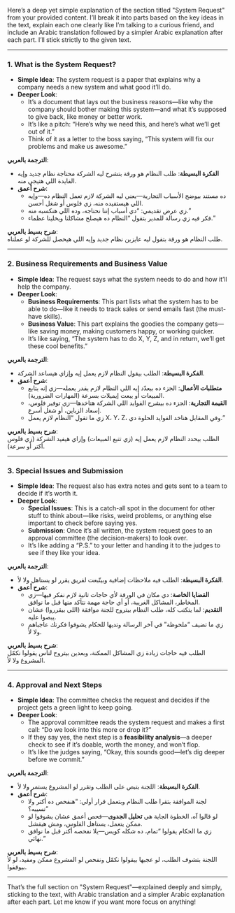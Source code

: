 Here’s a deep yet simple explanation of the section titled "System Request" from your provided content. I’ll break it into parts based on the key ideas in the text, explain each one clearly like I’m talking to a curious friend, and include an Arabic translation followed by a simpler Arabic explanation after each part. I’ll stick strictly to the given text.

---

### 1. What is the System Request?
- **Simple Idea**: The system request is a paper that explains why a company needs a new system and what good it’ll do.
- **Deeper Look**: 
  - It’s a document that lays out the business reasons—like why the company should bother making this system—and what it’s supposed to give back, like money or better work.
  - It’s like a pitch: “Here’s why we need this, and here’s what we’ll get out of it.”
  - Think of it as a letter to the boss saying, “This system will fix our problems and make us awesome.”

**الترجمة بالعربي**:  
- **الفكرة البسيطة**: طلب النظام هو ورقة بتشرح ليه الشركة محتاجة نظام جديد وإيه الفايدة اللي هتيجي منه.
- **شرح أعمق**: 
  - ده مستند بيوضح الأسباب التجارية—يعني ليه الشركة لازم تعمل النظام ده—وإيه اللي هيستفيده منه، زي فلوس أو شغل أحسن.
  - زي عرض تقديمي: “دي أسباب إننا نحتاجه، وده اللي هنكسبه منه.”
  - فكر فيه زي رسالة للمدير بتقول “النظام ده هيصلح مشاكلنا ويخلينا عظماء.”

**شرح بسيط بالعربي**:  
طلب النظام هو ورقة بتقول ليه عايزين نظام جديد وإيه اللي هيحصل للشركة لو عملناه.

---

### 2. Business Requirements and Business Value
- **Simple Idea**: The request says what the system needs to do and how it’ll help the company.
- **Deeper Look**: 
  - **Business Requirements**: This part lists what the system has to be able to do—like it needs to track sales or send emails fast (the must-have skills).
  - **Business Value**: This part explains the goodies the company gets—like saving money, making customers happy, or working quicker.
  - It’s like saying, “The system has to do X, Y, Z, and in return, we’ll get these cool benefits.”

**الترجمة بالعربي**:  
- **الفكرة البسيطة**: الطلب بيقول النظام لازم يعمل إيه وإزاي هيساعد الشركة.
- **شرح أعمق**: 
  - **متطلبات الأعمال**: الجزء ده بيعدّد إيه اللي النظام لازم يقدر يعمله—زي إنه يتابع المبيعات أو يبعت إيميلات بسرعة (المهارات الضرورية).
  - **القيمة التجارية**: الجزء ده بيشرح الفوايد اللي الشركة هتاخدها—زي توفير فلوس، إسعاد الزباين، أو شغل أسرع.
  - زي ما تقول “النظام لازم يعمل X، Y، Z، وفي المقابل هناخد الفوايد الحلوة دي.”

**شرح بسيط بالعربي**:  
الطلب بيحدد النظام لازم يعمل إيه (زي تتبع المبيعات) وإزاي هيفيد الشركة (زي فلوس أكتر أو سرعة).

---

### 3. Special Issues and Submission
- **Simple Idea**: The request also has extra notes and gets sent to a team to decide if it’s worth it.
- **Deeper Look**: 
  - **Special Issues**: This is a catch-all spot in the document for other stuff to think about—like risks, weird problems, or anything else important to check before saying yes.
  - **Submission**: Once it’s all written, the system request goes to an approval committee (the decision-makers) to look over.
  - It’s like adding a “P.S.” to your letter and handing it to the judges to see if they like your idea.

**الترجمة بالعربي**:  
- **الفكرة البسيطة**: الطلب فيه ملاحظات إضافية وبيتّبعت لفريق يقرر لو يستاهل ولا لأ.
- **شرح أعمق**: 
  - **القضايا الخاصة**: دي مكان في الورقة لأي حاجات تانية لازم نفكر فيها—زي المخاطر، المشاكل الغريبة، أو أي حاجة مهمة نتأكد منها قبل ما نوافق.
  - **التقديم**: لما يتكتب كله، طلب النظام بيتروح للجنة موافقة (اللي بيقرروا) عشان يبصوا عليه.
  - زي ما تضيف “ملحوظة” في آخر الرسالة وتديها للحكام يشوفوا فكرتك عاجباهم ولا لأ.

**شرح بسيط بالعربي**:  
الطلب فيه حاجات زيادة زي المشاكل الممكنة، وبعدين بيتروح لناس يقولوا نكمّل المشروع ولا لأ.

---

### 4. Approval and Next Steps
- **Simple Idea**: The committee checks the request and decides if the project gets a green light to keep going.
- **Deeper Look**: 
  - The approval committee reads the system request and makes a first call: “Do we look into this more or drop it?”
  - If they say yes, the next step is a **feasibility analysis**—a deeper check to see if it’s doable, worth the money, and won’t flop.
  - It’s like the judges saying, “Okay, this sounds good—let’s dig deeper before we commit.”

**الترجمة بالعربي**:  
- **الفكرة البسيطة**: اللجنة بتبص على الطلب وتقرر لو المشروع يستمر ولا لأ.
- **شرح أعمق**: 
  - لجنة الموافقة بتقرا طلب النظام وبتعمل قرار أولي: “هنفحص ده أكتر ولا نسيبه؟”
  - لو قالوا آه، الخطوة الجاية هي **تحليل الجدوى**—فحص أعمق عشان يشوفوا لو ممكن يتعمل، يستاهل الفلوس، ومش هيفشل.
  - زي ما الحكام يقولوا “تمام، ده شكله كويس—يلا نفحصه أكتر قبل ما نوافق نهائي.”

**شرح بسيط بالعربي**:  
اللجنة بتشوف الطلب، لو عجبها بيقولوا نكمّل ونفحص لو المشروع ممكن ومفيد، لو لأ بيوقفوا.

---

That’s the full section on "System Request"—explained deeply and simply, sticking to the text, with Arabic translation and a simpler Arabic explanation after each part. Let me know if you want more focus on anything!